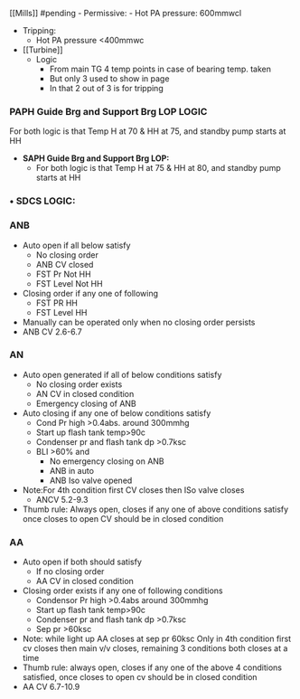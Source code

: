 [[Mills]] #pending 
	- Permissive:
    - Hot PA pressure: 600mmwcl
- Tripping:
    - Hot PA pressure <400mmwc
- [[Turbine]]
	- Logic
		- From main TG 4 temp points in case of bearing temp. taken
		- But only 3 used to show in page
		- In that 2 out of 3 is for tripping


### PAPH Guide Brg and Support Brg LOP LOGIC
For both logic is that Temp H at 70 & HH at 75, and standby pump starts at HH

- **SAPH Guide Brg and Support Brg LOP:**
    - For both logic is that Temp H at 75 & HH at 80, and standby pump starts at HH

### • **SDCS LOGIC:**

### ANB

- Auto open if all below satisfy
    - No closing order
    - ANB CV closed
    - FST Pr Not HH
    - FST Level Not HH
- Closing order if any one of following
    - FST PR HH
    - FST Level HH
- Manually can be operated only when no closing order persists
- ANB CV 2.6-6.7

### AN

- Auto open generated if all of below conditions satisfy
    - No closing order exists
    - AN CV in closed condition
    - Emergency closing of ANB
- Auto closing if any one of below conditions satisfy
    - Cond Pr high >0.4abs. around 300mmhg
    - Start up flash tank temp>90c
    - Condenser pr and flash tank dp >0.7ksc
    - BLI >60% and
        - No emergency closing on ANB
        - ANB in auto
        - ANB Iso valve opened
- Note:For 4th condition first CV closes then ISo valve closes
    - ANCV 5.2-9.3
- Thumb rule: Always open, closes if any one of above conditions satisfy once closes to open CV should be in closed condition

### AA

- Auto open if both should satisfy
    - If no closing order
    - AA CV in closed condition
- Closing order exists if any one of following conditions
    - Condensor Pr high >0.4abs around 300mmhg
    - Start up flash tank temp>90c
    - Condenser pr and flash tank dp >0.7ksc
    - Sep pr >60ksc
- Note: while light up AA closes at sep pr 60ksc Only in 4th condition first cv closes then main v/v closes, remaining 3 conditions both closes at a time
- Thumb rule: always open, closes if any one of the above 4 conditions satisfied, once closes to open cv should be in closed condition
- AA CV 6.7-10.9